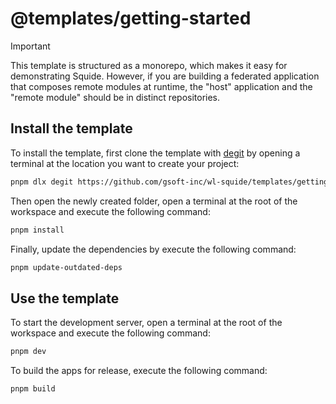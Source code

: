 # @templates/getting-started

> [!IMPORTANT]  
> This template is structured as a monorepo, which makes it easy for demonstrating Squide. However, if you are building a federated application that composes remote modules at runtime, the "host" application and the "remote module" should be in distinct repositories.

## Install the template

To install the template, first clone the template with [degit](https://github.com/Rich-Harris/degit) by opening a terminal at the location you want to create your project:

```bash
pnpm dlx degit https://github.com/gsoft-inc/wl-squide/templates/getting-started
```

Then open the newly created folder, open a terminal at the root of the workspace and execute the following command:

```bash
pnpm install
```

Finally, update the dependencies by execute the following command:

```bash
pnpm update-outdated-deps
```

## Use the template

To start the development server, open a terminal at the root of the workspace and execute the following command:

```bash
pnpm dev
```

To build the apps for release, execute the following command:

```bash
pnpm build
```
